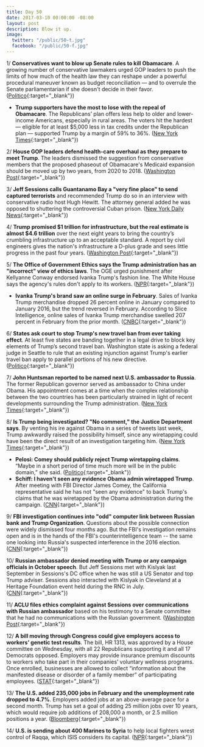```yaml
---
title: Day 50
date: 2017-03-10 00:00:00 -08:00
layout: post
description: Blow it up.
image:
  twitter: "/public/50-t.jpg"
  facebook: "/public/50-f.jpg"
---
```


1/ **Conservatives want to blow up Senate rules to kill Obamacare**. A growing number of conservative lawmakers urged GOP leaders to push the limits of how much of the health law they can reshape under a powerful procedural maneuver known as budget reconciliation — and to overrule the Senate parliamentarian if she doesn't decide in their favor. ([Politico](https://secure.politico.com/story/2017/03/obamacare-conservatives-senate-rules-235896){:target="_blank"})

* **Trump supporters have the most to lose with the repeal of Obamacare**. The Republicans’ plan offers less help to older and lower-income Americans, especially in rural areas. The voters hit the hardest — eligible for at least $5,000 less in tax credits under the Republican plan — supported Trump by a margin of 59% to 36%. ([New York Times](https://www.nytimes.com/2017/03/10/upshot/why-trump-supporters-have-the-most-to-lose-with-the-gop-repeal-bill.html){:target="_blank"})

2/ **House GOP leaders defend health-care overhaul as they prepare to meet Trump**. The leaders dismissed the suggestion from conservative members that the proposed phaseout of Obamacare's Medicaid expansion should be moved up by two years, from 2020 to 2018. ([Washington Post](https://www.washingtonpost.com/powerpost/house-gop-leaders-defend-health-care-overhaul-as-they-prepare-to-meet-trump/2017/03/10/8eca839e-059b-11e7-ad5b-d22680e18d10_story.html){:target="_blank"})

3/ **Jeff Sessions calls Guantanamo Bay a "very fine place" to send captured terrorists** and recommended Trump  do so in an interview with conservative radio host Hugh Hewitt. The attorney general added he was opposed to shuttering the controversial Cuban prison. ([New York Daily News](http://www.nydailynews.com/news/national/ag-jeff-sessions-calls-guantanamo-bay-fine-place-article-1.2994097){:target="_blank"})

4/ **Trump promised $1 trillion for infrastructure, but the real estimate is almost $4.6 trillion** over the next eight years to bring the country’s crumbling infrastructure up to an acceptable standard. A report by civil engineers gives the nation's infrastructure a D-plus grade and sees little progress in the past four years. ([Washington Post](https://www.washingtonpost.com/local/trafficandcommuting/trump-promises-1-trillion-for-infrastructure-but-the-estimated-need-is-45-trillion/2017/03/08/2f2eca7c-0414-11e7-ad5b-d22680e18d10_story.html){:target="_blank"})

5/ **The Office of Government Ethics says the Trump administration has an "incorrect" view of ethics laws**. The OGE urged punishment after Kellyanne Conway endorsed Ivanka Trump's fashion line. The White House says the agency's rules don't apply to its workers. ([NPR](http://www.npr.org/sections/thetwo-way/2017/03/09/519554307/u-s-ethics-official-to-white-house-no-these-rules-definitely-apply-to-you){:target="_blank"})

* **Ivanka Trump's brand saw an online surge in February**. Sales of Ivanka Trump merchandise dropped 26 percent online in January compared to January 2016, but the trend reversed in February. According to Slice Intelligence, online sales of Ivanka Trump merchandise swelled 207 percent in February from the prior month. ([CNBC](http://www.cnbc.com/2017/03/09/ivanka-trumps-brand-saw-huge-online-surge-in-february.html){:target="_blank"})

6/ **States ask court to stop Trump's new travel ban from ever taking effect**. At least five states are banding together in a legal drive to block key elements of Trump’s second travel ban. Washington state is asking a federal judge in Seattle to rule that an existing injunction against Trump's earlier travel ban apply to parallel portions of his new directive. ([Politico](https://secure.politico.com/story/2017/03/states-seek-to-block-new-trump-travel-ban-executive-order-235888){:target="_blank"})

7/ **John Huntsman reported to be named next U.S. ambassador to Russia**. The former Republican governor served as ambassador to China under Obama. His appointment comes at a time when the complex relationship between the two countries has been particularly strained in light of recent developments surrounding the Trump administration. ([New York Times](https://www.nytimes.com/2017/03/09/world/europe/jon-huntsman-jr-ambassador-russia.html){:target="_blank"})

8/ **Is Trump being investigated? "No comment," the Justice Department says**. By venting his ire against Obama in a series of tweets last week, Trump awkwardly raised the possibility himself, since any wiretapping could have been the direct result of an investigation targeting him. ([New York Times](https://www.nytimes.com/2017/03/09/us/politics/justice-dept-declines-to-back-claim-trump-is-not-under-investigation.html){:target="_blank"})

* **Pelosi: Comey should publicly reject Trump wiretapping claims**. “Maybe in a short period of time much more will be in the public domain,” she said. ([Politico](https://secure.politico.com/story/2017/03/nancy-pelosi-james-comey-trump-wiretapping-235918){:target="_blank"})
* **Schiff: I haven't seen any evidence Obama admin wiretapped Trump**. After meeting with FBI Director James Comey, the California representative said he has not "seen any evidence" to back Trump's claims that he was wiretapped by the Obama administration during the campaign. ([CNN](http://edition.cnn.com/2017/03/10/politics/adam-schiff-donald-trump-wiretapping/index.html){:target="_blank"})

9/ **FBI investigation continues into "odd" computer link between Russian bank and Trump Organization**. Questions about the possible connection were widely dismissed four months ago. But the FBI's investigation remains open and is in the hands of the FBI's counterintelligence team -- the same one looking into Russia's suspected interference in the 2016 election. ([CNN](http://edition.cnn.com/2017/03/09/politics/fbi-investigation-continues-into-odd-computer-link-between-russian-bank-and-trump-organization/){:target="_blank"})

10/ **Russian ambassador denied meeting with Trump or any campaign officials in October speech**. But Jeff Sessions met with Kislyak last September in Sessions's DC office when he was still a US Senator and top Trump adviser. Sessions also interacted with Kislyak in Cleveland at a Heritage Foundation event held during the RNC in July. ([CNN](http://edition.cnn.com/2017/03/09/politics/kfile-russian-ambassador-october-speech/){:target="_blank"})

11/ **ACLU files ethics complaint against Sessions over communications with Russian ambassador** based on his testimony to a Senate committee that he had no communications with the Russian government. ([Washington Post](https://www.washingtonpost.com/news/post-nation/wp/2017/03/10/aclu-files-ethics-complaint-against-sessions-over-communications-with-russian-ambassador/){:target="_blank"})

12/ **A bill moving through Congress could give employers access to workers’ genetic test results**. The bill, HR 1313, was approved by a House committee on Wednesday, with all 22 Republicans supporting it and all 17 Democrats opposed. Employers may provide insurance premium discounts to workers who take part in their companies’ voluntary wellness programs. Once enrolled,  businesses are allowed to collect “information about the manifested disease or disorder of a family member” of participating employees. ([STAT](https://www.statnews.com/2017/03/10/workplace-wellness-genetic-testing/){:target="_blank"})

13/ **The U.S. added 235,000 jobs in February and the unemployment rate dropped to 4.7%**. Employers added jobs at an above-average pace for a second month. Trump has set a goal of adding 25 million jobs over 10 years, which would require job additions of 208,000 a month, or 2.5 million positions a year. ([Bloomberg](https://www.bloomberg.com/news/articles/2017-03-10/u-s-jobs-wages-show-solid-gains-in-trump-s-first-full-month){:target="_blank"})

14/ **U.S. is sending about 400 Marines to Syria** to help local fighters wrest control of Raqqa, which ISIS considers its capital. ([NPR](http://www.npr.org/sections/thetwo-way/2017/03/09/519443412/u-s-is-sending-about-400-marines-to-syria){:target="_blank"})
